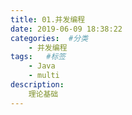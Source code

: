 ```yaml
---
title: 01.并发编程
date: 2019-06-09 18:38:22
categories:  #分类
    - 并发编程
tags:   #标签
    - Java
    - multi
description: 
    理论基础
---
```


